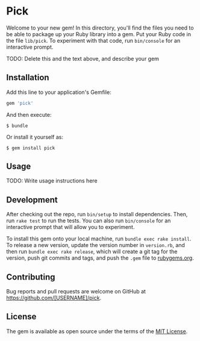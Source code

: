 # Pick

Welcome to your new gem! In this directory, you'll find the files you need to be able to package up your Ruby library into a gem. Put your Ruby code in the file `lib/pick`. To experiment with that code, run `bin/console` for an interactive prompt.

TODO: Delete this and the text above, and describe your gem

## Installation

Add this line to your application's Gemfile:

```ruby
gem 'pick'
```

And then execute:

    $ bundle

Or install it yourself as:

    $ gem install pick

## Usage

TODO: Write usage instructions here

## Development

After checking out the repo, run `bin/setup` to install dependencies. Then, run `rake test` to run the tests. You can also run `bin/console` for an interactive prompt that will allow you to experiment.

To install this gem onto your local machine, run `bundle exec rake install`. To release a new version, update the version number in `version.rb`, and then run `bundle exec rake release`, which will create a git tag for the version, push git commits and tags, and push the `.gem` file to [rubygems.org](https://rubygems.org).

## Contributing

Bug reports and pull requests are welcome on GitHub at https://github.com/[USERNAME]/pick.


## License

The gem is available as open source under the terms of the [MIT License](http://opensource.org/licenses/MIT).

